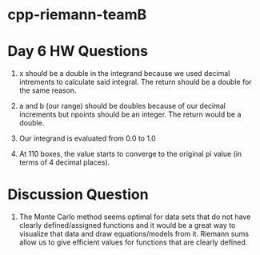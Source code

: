 # cpp-riemann-teamB

# Day 6 HW Questions

1. x should be a double in the integrand because we used decimal intrements to calculate said integral. The return should be a double for the same reason.

2. a and b (our range) should be doubles because of our decimal increments but npoints should be an integer. The return would be a double. 

3. Our integrand is evaluated from 0.0 to 1.0

4. At 110 boxes, the value starts to converge to the original pi value (in terms of 4 decimal places).

# Discussion Question

1. The Monte Carlo method seems optimal for data sets that do not have clearly defined/assigned functions and it would be a great way to visualize that data and draw equations/models from it. Riemann sums allow us to give efficient values for functions that are clearly defined. 